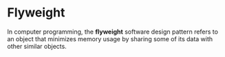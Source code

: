 Flyweight
===

In computer programming, the **flyweight** software design pattern refers to an object that
minimizes memory usage by sharing some of its data with other similar objects.
